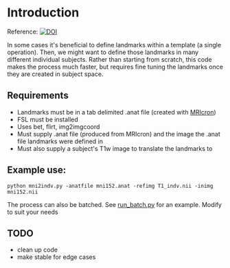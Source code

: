 # Introduction

Reference: [![DOI](https://zenodo.org/badge/144298465.svg)](https://zenodo.org/badge/latestdoi/144298465)

In some cases it's beneficial to define landmarks within a template (a single operation). Then, we might want to define those landmarks in many different individual subjects. Rather than starting from scratch, this code makes the process much faster, but requires fine tuning the landmarks once they are created in subject space.

## Requirements

- Landmarks must be in a tab delimited .anat file (created with [MRIcron](https://github.com/neurolabusc/MRIcron))
- FSL must be installed
- Uses bet, flirt, img2imgcoord
- Must supply .anat file (produced from MRIcron) and the image the .anat file landmarks were defined in
- Must also supply a subject's T1w image to translate the landmarks to

## Example use:

```python mni2indv.py -anatfile mni152.anat -refimg T1_indv.nii -inimg mni152.nii ```

The process can also be batched. See [run_batch.py](https://github.com/hanayik/mni2indv/blob/master/run_batch.py) for an example. Modify to suit your needs

## TODO

- clean up code
- make stable for edge cases